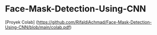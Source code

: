 # Face-Mask-Detection-Using-CNN

[Proyek Colab] (https://github.com/RifaldiAchmad/Face-Mask-Detection-Using-CNN/blob/main/colab.pdf)
